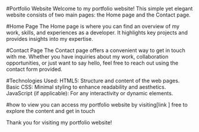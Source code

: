 #Portfolio Website
Welcome to my portfolio website! This simple yet elegant website consists of two main pages: the Home page and the Contact page.

#Home Page
The Home page is where you can find an overview of my work, skills, and experiences as a developer. It highlights key projects and provides insights into my expertise.

#Contact Page
The Contact page offers a convenient way to get in touch with me. Whether you have inquiries about my work, collaboration opportunities, or just want to say hello, feel free to reach out using the contact form provided.

#Technologies Used:
HTML5: Structure and content of the web pages.
Basic CSS: Minimal styling to enhance readability and aesthetics.
JavaScript (if applicable): For any interactivity or dynamic elements.

#how to view
you can access my portfolio website by visiting[link ] free to explore the content and get in touch

Thank you for visiting my portfolio website!



